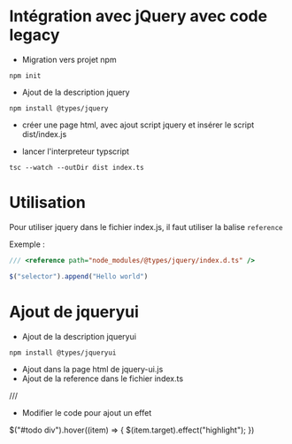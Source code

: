 # Intégration avec jQuery avec code legacy
* Migration vers projet npm

`npm init`

* Ajout de la description jquery

`npm install @types/jquery`

* créer une page html, avec ajout script jquery et  insérer le script dist/index.js

* lancer l'interpreteur typscript

`tsc --watch --outDir dist index.ts `

# Utilisation
Pour utiliser jquery dans le fichier index.js, il faut utiliser la balise `reference` 

Exemple :
```javascript
/// <reference path="node_modules/@types/jquery/index.d.ts" />

$("selector").append("Hello world")

```


# Ajout de jqueryui
* Ajout de la description jqueryui

`npm install @types/jqueryui`

* Ajout dans la page html de jquery-ui.js
* Ajout de la reference dans le fichier index.ts

/// <reference path="node_modules/@types/jqueryui/index.d.ts" />

* Modifier le code pour ajout un effet


$("#todo div").hover((item) => {
    $(item.target).effect("highlight");
})



